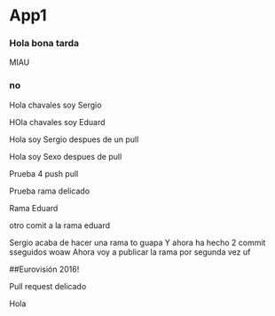# App1
### Hola bona tarda

MIAU
### no
Hola chavales soy Sergio

HOla chavales soy Eduard

Hola soy Sergio despues de un pull

Hola soy Sexo despues de pull

Prueba 4 push pull 



Prueba rama delicado

Rama Eduard 

otro comit a la rama eduard


Sergio acaba de hacer una rama to guapa
Y ahora ha hecho 2 commit sseguidos woaw
Ahora voy a publicar la rama por segunda vez uf

##Eurovisión 2016!

Pull request delicado

Hola 